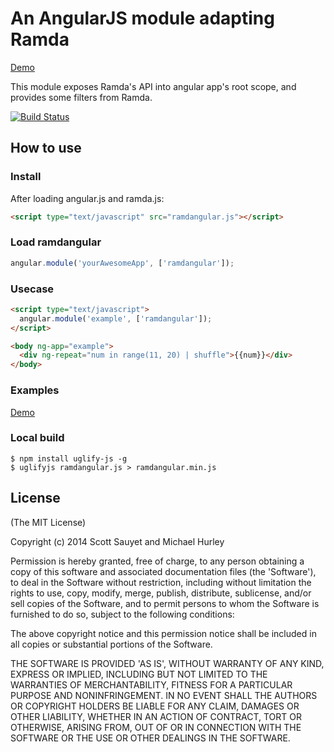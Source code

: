# An AngularJS module adapting Ramda 
[Demo](https://rawgit.com/ramda/ramdangular/master/examples/index.html)

This module exposes Ramda's API into angular app's root scope,
and provides some filters from Ramda.

[![Build Status](https://api.travis-ci.org/ramda/ramdangular.svg?branch=master)](https://travis-ci.org/ramda/ramdangular)

## How to use

### Install

After loading angular.js and ramda.js:

```html
<script type="text/javascript" src="ramdangular.js"></script>
```

### Load ramdangular

```javascript
angular.module('yourAwesomeApp', ['ramdangular']);
```

### Usecase

```html
<script type="text/javascript">
  angular.module('example', ['ramdangular']);
</script>

<body ng-app="example">
  <div ng-repeat="num in range(11, 20) | shuffle">{{num}}</div>
</body>
```

### Examples

[Demo](https://rawgit.com/ramda/ramdangular/master/examples/index.html)

### Local build

```
$ npm install uglify-js -g
$ uglifyjs ramdangular.js > ramdangular.min.js
```

## License

(The MIT License)

Copyright (c) 2014 Scott Sauyet and Michael Hurley

Permission is hereby granted, free of charge, to any person obtaining a copy of this software and associated documentation files (the 'Software'), to deal in the Software without restriction, including without limitation the rights to use, copy, modify, merge, publish, distribute, sublicense, and/or sell copies of the Software, and to permit persons to whom the Software is furnished to do so, subject to the following conditions:

The above copyright notice and this permission notice shall be included in all copies or substantial portions of the Software.

THE SOFTWARE IS PROVIDED 'AS IS', WITHOUT WARRANTY OF ANY KIND, EXPRESS OR IMPLIED, INCLUDING BUT NOT LIMITED TO THE WARRANTIES OF MERCHANTABILITY, FITNESS FOR A PARTICULAR PURPOSE AND NONINFRINGEMENT. IN NO EVENT SHALL THE AUTHORS OR COPYRIGHT HOLDERS BE LIABLE FOR ANY CLAIM, DAMAGES OR OTHER LIABILITY, WHETHER IN AN ACTION OF CONTRACT, TORT OR OTHERWISE, ARISING FROM, OUT OF OR IN CONNECTION WITH THE SOFTWARE OR THE USE OR OTHER DEALINGS IN THE SOFTWARE.
